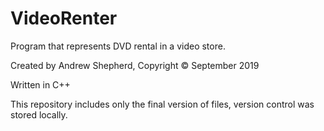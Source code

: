 # VideoRenter
Program that represents DVD rental in a video store.

Created by Andrew Shepherd, Copyright © September 2019

Written in C++

This repository includes only the final version of files, version control was stored locally.
